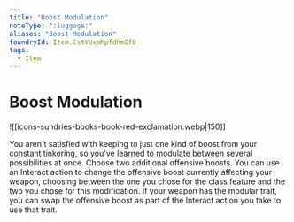 ```yaml
---
title: "Boost Modulation"
noteType: ":luggage:"
aliases: "Boost Modulation"
foundryId: Item.CstVUxmMpfdhmGf0
tags:
  - Item
---
```


# Boost Modulation
![[icons-sundries-books-book-red-exclamation.webp|150]]

You aren't satisfied with keeping to just one kind of boost from your constant tinkering, so you've learned to modulate between several possibilities at once. Choose two additional offensive boosts. You can use an Interact action to change the offensive boost currently affecting your weapon, choosing between the one you chose for the class feature and the two you chose for this modification. If your weapon has the modular trait, you can swap the offensive boost as part of the Interact action you take to use that trait.
